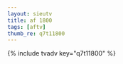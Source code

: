 ```yaml
--- 
layout: sieutv
title: af 1800
tags: [aftv]
thumb_re: q7t11800
---
```

{% include tvadv key="q7t11800" %} 
